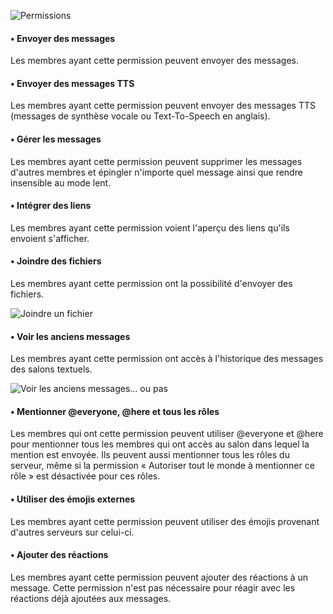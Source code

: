 ![Permissions](https://i.discord.fr/s2u.png)

#### • Envoyer des messages

Les membres ayant cette permission peuvent envoyer des messages.

#### • Envoyer des messages TTS

Les membres ayant cette permission peuvent envoyer des messages TTS (messages de synthèse vocale ou Text-To-Speech en anglais).

#### • Gérer les messages

Les membres ayant cette permission peuvent supprimer les messages d'autres membres et épingler n'importe quel message ainsi que rendre insensible au mode lent.

#### • Intégrer des liens

Les membres ayant cette permission voient l'aperçu des liens qu'ils envoient s'afficher.

#### • Joindre des fichiers

Les membres ayant cette permission ont la possibilité d'envoyer des fichiers.

![Joindre un fichier](https://i.discord.fr/Lzd.png)

#### • Voir les anciens messages

Les membres ayant cette permission ont accès à l'historique des messages des salons textuels.

![Voir les anciens messages... ou pas](https://i.discord.fr/ail.png)

#### • Mentionner @everyone, @here et tous les rôles

Les membres qui ont cette permission peuvent utiliser @everyone et @here pour mentionner tous les membres qui ont accès au salon dans lequel la mention est envoyée. Ils peuvent aussi mentionner tous les rôles du serveur, même si la permission « Autoriser tout le monde à mentionner ce rôle » est désactivée pour ces rôles.

#### • Utiliser des émojis externes

Les membres ayant cette permission peuvent utiliser des émojis provenant d'autres serveurs sur celui-ci.

#### • Ajouter des réactions

Les membres ayant cette permission peuvent ajouter des réactions à un message. Cette permission n'est pas nécessaire pour réagir avec les réactions déjà ajoutées aux messages.
